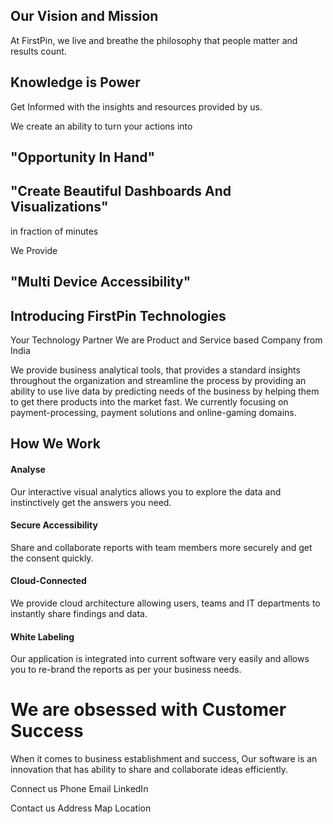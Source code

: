 

## Our Vision and Mission

At FirstPin, we live and breathe the philosophy that people matter and results count.

## Knowledge is Power 

Get Informed with the insights and resources provided by us. 

We create an ability to turn your actions into
## "Opportunity In Hand"

 
## "Create Beautiful Dashboards And Visualizations"
 in fraction of minutes

We Provide 
## "Multi Device Accessibility"

  

## Introducing FirstPin Technologies
Your Technology Partner
We are Product and Service based Company from India

We provide business analytical tools, that provides a standard insights throughout the organization and streamline the process by providing an ability to use live data by predicting needs of the business by helping them to get there products into the market fast. We currently focusing on payment-processing, payment solutions and online-gaming domains. 

## How We Work

#### Analyse

Our interactive visual analytics allows you to explore the data and instinctively get the answers you need.

#### Secure Accessibility
Share and collaborate reports with team members more securely and get the consent quickly.

#### Cloud-Connected

We provide cloud architecture allowing users, teams and IT departments to instantly share findings and data.

#### White Labeling

Our application is integrated into current software very easily and allows you to re-brand the reports as per your business needs.


# We are obsessed with Customer Success

When it comes to business establishment and success, Our software is an innovation that has ability to share and collaborate ideas efficiently.

Connect us
Phone   			Email		  LinkedIn

Contact us
Address
Map Location
<!--stackedit_data:
eyJoaXN0b3J5IjpbMTUzMDg0OTk0MiwtMTUxNTg2NDUyOSwzMD
E4Nzc2OTcsLTE5ODg3Mjg4NjUsLTEyNzk0OTU2MTQsMTA3MTM0
MDkxMCwtMTQ1MjM3MDMwLC0xMzc3ODU5NjIsMTIyNDE5MDM4LC
0xODUzNTk5MDQzLC01Nzg1NzU3NjksLTExMDc5NzY5MjIsLTEw
NDIwMjgxOTgsLTE4MTU0OTQ3NjYsLTUwMDM1NDA4N119
-->
